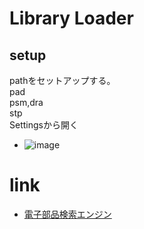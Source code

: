 # Library Loader
## setup
pathをセットアップする。  
 pad  
 psm,dra  
 stp  
Settingsから開く
- ![image](https://user-images.githubusercontent.com/80798265/156690455-3869b8f5-9493-4710-95a6-21812f0aed2d.png)

# link
- [電子部品検索エンジン](https://componentsearchengine.com/)
